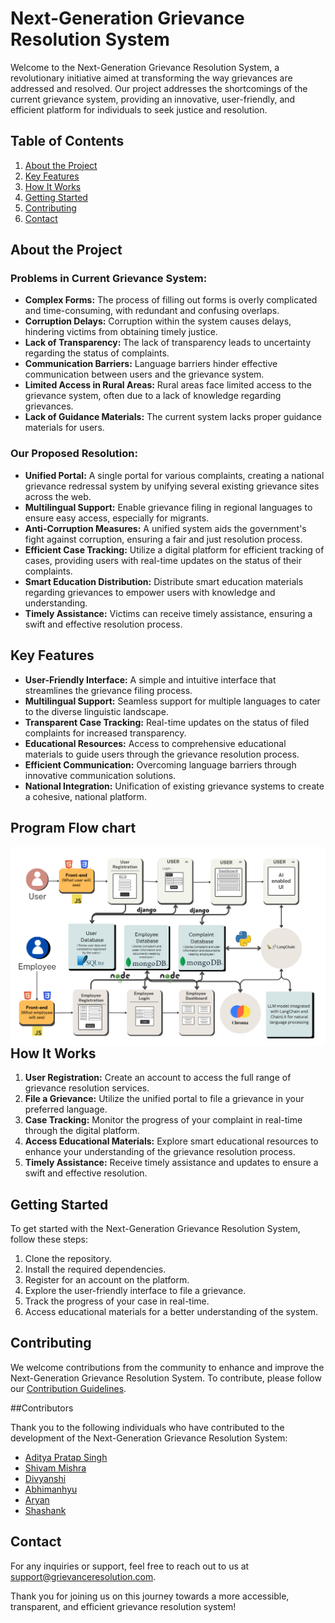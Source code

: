 # Next-Generation Grievance Resolution System

Welcome to the Next-Generation Grievance Resolution System, a revolutionary initiative aimed at transforming the way grievances are addressed and resolved. Our project addresses the shortcomings of the current grievance system, providing an innovative, user-friendly, and efficient platform for individuals to seek justice and resolution.

## Table of Contents
1. [About the Project](#about-the-project)
2. [Key Features](#key-features)
3. [How It Works](#how-it-works)
4. [Getting Started](#getting-started)
5. [Contributing](#contributing)
6. [Contact](#contact)

## About the Project

### Problems in Current Grievance System:
- **Complex Forms:** The process of filling out forms is overly complicated and time-consuming, with redundant and confusing overlaps.
- **Corruption Delays:** Corruption within the system causes delays, hindering victims from obtaining timely justice.
- **Lack of Transparency:** The lack of transparency leads to uncertainty regarding the status of complaints.
- **Communication Barriers:** Language barriers hinder effective communication between users and the grievance system.
- **Limited Access in Rural Areas:** Rural areas face limited access to the grievance system, often due to a lack of knowledge regarding grievances.
- **Lack of Guidance Materials:** The current system lacks proper guidance materials for users.

### Our Proposed Resolution:
- **Unified Portal:** A single portal for various complaints, creating a national grievance redressal system by unifying several existing grievance sites across the web.
- **Multilingual Support:** Enable grievance filing in regional languages to ensure easy access, especially for migrants.
- **Anti-Corruption Measures:** A unified system aids the government's fight against corruption, ensuring a fair and just resolution process.
- **Efficient Case Tracking:** Utilize a digital platform for efficient tracking of cases, providing users with real-time updates on the status of their complaints.
- **Smart Education Distribution:** Distribute smart education materials regarding grievances to empower users with knowledge and understanding.
- **Timely Assistance:** Victims can receive timely assistance, ensuring a swift and effective resolution process.

## Key Features

- **User-Friendly Interface:** A simple and intuitive interface that streamlines the grievance filing process.
- **Multilingual Support:** Seamless support for multiple languages to cater to the diverse linguistic landscape.
- **Transparent Case Tracking:** Real-time updates on the status of filed complaints for increased transparency.
- **Educational Resources:** Access to comprehensive educational materials to guide users through the grievance resolution process.
- **Efficient Communication:** Overcoming language barriers through innovative communication solutions.
- **National Integration:** Unification of existing grievance systems to create a cohesive, national platform.

## Program Flow chart


<img src=".\Frontend\assets\ngrs_flowchart.png" align=right>


<!-- ![Alt text](https://drive.google.com/file/d/1-meijB2GlKMl83FV8iJ11SOG0lOzAYPU/view?usp=sharing) -->
<!-- [![JTtIq4s.th.png](https://iili.io/JTtIq4s.th.png)](https://freeimage.host/i/JTtIq4s) -->
<!-- <a href="https://freeimage.host/i/JTtIq4s"><img src="https://iili.io/JTtIq4s.th.png" alt="JTtIq4s.th.png" border="0"></a> -->
<!-- ![letssee](https://glbg.servergi.com:8072/ISIMGLB/App_Themes/Default/images/college-logo.png) -->
## How It Works

1. **User Registration:** Create an account to access the full range of grievance resolution services.
2. **File a Grievance:** Utilize the unified portal to file a grievance in your preferred language.
3. **Case Tracking:** Monitor the progress of your complaint in real-time through the digital platform.
4. **Access Educational Materials:** Explore smart educational resources to enhance your understanding of the grievance resolution process.
5. **Timely Assistance:** Receive timely assistance and updates to ensure a swift and effective resolution.

## Getting Started

To get started with the Next-Generation Grievance Resolution System, follow these steps:

1. Clone the repository.
2. Install the required dependencies.
3. Register for an account on the platform.
4. Explore the user-friendly interface to file a grievance.
5. Track the progress of your case in real-time.
6. Access educational materials for a better understanding of the system.

## Contributing

We welcome contributions from the community to enhance and improve the Next-Generation Grievance Resolution System. To contribute, please follow our [Contribution Guidelines](CONTRIBUTING.md).

 ##Contributors

Thank you to the following individuals who have contributed to the development of the Next-Generation Grievance Resolution System:

- [Aditya Pratap Singh](https://github.com/johndoe)
- [Shivam Mishra](https://github.com/janesmith)
- [Divyanshi](https://github.com/janesmith)
- [Abhimanhyu](https://github.com/janesmith)
- [Aryan](https://github.com/janesmith)
- [Shashank](https://github.com/janesmith)

## Contact

For any inquiries or support, feel free to reach out to us at [support@grievanceresolution.com](mailto:support@grievanceresolution.com).

Thank you for joining us on this journey towards a more accessible, transparent, and efficient grievance resolution system!

